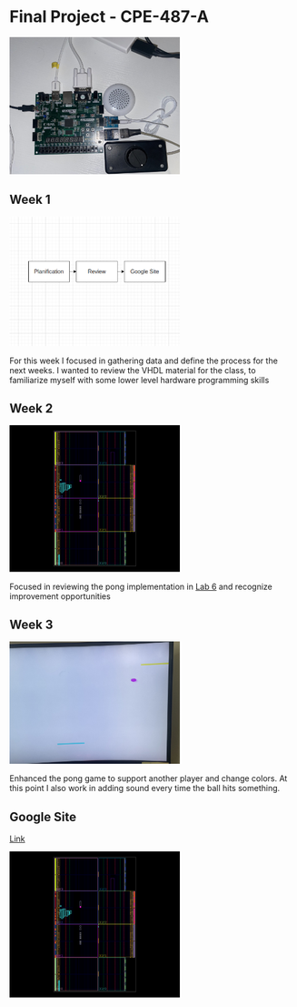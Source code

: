 # Final Project - CPE-487-A

<img src="IMG-2747.jpg" alt="drawing" width="300"/>

## Week 1

<img src="plan6.png" alt="drawing" width="300"/>
 
For this week I focused in gathering data and define the process for the next weeks. I wanted to review the VHDL material for the class, to familiarize myself with some lower level hardware programming skills

## Week 2

<img src="implemenation.png" alt="drawing" width="300"/>

Focused in reviewing the pong implementation in [Lab 6](https://github.com/marcusats/CPE-487-A/tree/main/Assignment5_lab3%266/Lab6) and recognize improvement opportunities 

## Week 3

<img src="IMG-2762.jpg" alt="drawing" width="300"/>

Enhanced the pong game to support another player and change colors. At this point I also work in adding sound every time the ball hits something. 

## Google Site
[Link](https://sites.google.com/stevens.edu/finalprojectcpe-487/home)

<img src="implemenation.png" alt="drawing" width="300"/>

